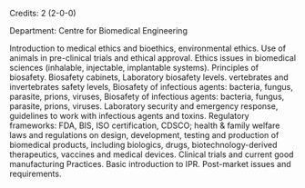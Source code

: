 Credits: 2 (2-0-0)

Department: Centre for Biomedical Engineering

Introduction to medical ethics and bioethics, environmental ethics. Use of animals in pre-clinical trials and ethical approval. Ethics issues in biomedical sciences (inhalable, injectable, implantable systems). Principles of biosafety. Biosafety cabinets, Laboratory biosafety levels. vertebrates and invertebrates safety levels, Biosafety of infectious agents: bacteria, fungus, parasite, prions, viruses, Biosafety of infectious agents: bacteria, fungus, parasite, prions, viruses. Laboratory security and emergency response, guidelines to work with infectious agents and toxins. Regulatory frameworks: FDA, BIS, ISO certification, CDSCO; health & family welfare laws and regulations on design, development, testing and production of biomedical products, including biologics, drugs, biotechnology-derived therapeutics, vaccines and medical devices. Clinical trials and current good manufacturing Practices. Basic introduction to IPR. Post-market issues and requirements.